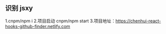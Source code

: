
## 识别 jsxy

1.cnpm/npm i
2.项目启动 cnpm/npm start
3.项目地址：https://chenhui-react-hooks-github-finder.netlify.com

